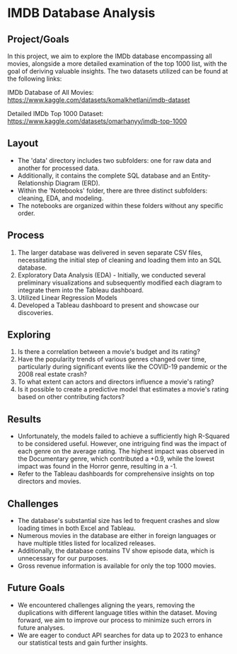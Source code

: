 # IMDB Database Analysis

## Project/Goals
In this project, we aim to explore the IMDb database encompassing all movies, alongside a more detailed examination of the top 1000 list, with the goal of deriving valuable insights. The two datasets utilized can be found at the following links:

IMDb Database of All Movies: https://www.kaggle.com/datasets/komalkhetlani/imdb-dataset

Detailed IMDb Top 1000 Dataset: https://www.kaggle.com/datasets/omarhanyy/imdb-top-1000

## Layout
- The 'data' directory includes two subfolders: one for raw data and another for processed data. 
- Additionally, it contains the complete SQL database and an Entity-Relationship Diagram (ERD).
- Within the 'Notebooks' folder, there are three distinct subfolders: cleaning, EDA, and modeling. 
- The notebooks are organized within these folders without any specific order.

## Process
1. The larger database was delivered in seven separate CSV files, necessitating the initial step of cleaning and loading them into an SQL database.
2. Exploratory Data Analysis (EDA) - Initially, we conducted several preliminary visualizations and subsequently modified each diagram to integrate them into the Tableau dashboard.
3. Utilized Linear Regression Models
4. Developed a Tableau dashboard to present and showcase our discoveries.

## Exploring
1. Is there a correlation between a movie's budget and its rating?
2. Have the popularity trends of various genres changed over time, particularly during significant events like the COVID-19 pandemic or the 2008 real estate crash?
3. To what extent can actors and directors influence a movie's rating?
4. Is it possible to create a predictive model that estimates a movie's rating based on other contributing factors?

## Results
- Unfortunately, the models failed to achieve a sufficiently high R-Squared to be considered useful. However, one intriguing find was the impact of each genre on the average rating. The highest impact was observed in the Documentary genre, which contributed a +0.9, while the lowest impact was found in the Horror genre, resulting in a -1.
- Refer to the Tableau dashboards for comprehensive insights on top directors and movies.
  
## Challenges 
- The database's substantial size has led to frequent crashes and slow loading times in both Excel and Tableau.
- Numerous movies in the database are either in foreign languages or have multiple titles listed for localized releases.
- Additionally, the database contains TV show episode data, which is unnecessary for our purposes.
- Gross revenue information is available for only the top 1000 movies.

## Future Goals
- We encountered challenges aligning the years, removing the duplications with different language titles within the dataset. Moving forward, we aim to improve our process to minimize such errors in future analyses.
- We are eager to conduct API searches for data up to 2023 to enhance our statistical tests and gain further insights.
